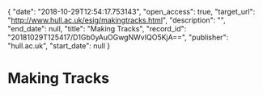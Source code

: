 {
  "date": "2018-10-29T12:54:17.753143", 
  "open_access": true, 
  "target_url": "http://www.hull.ac.uk/esig/makingtracks.html", 
  "description": "", 
  "end_date": null, 
  "title": "Making Tracks", 
  "record_id": "20181029T125417/D1Gb0yAuOGwgNWvIQO5KjA==", 
  "publisher": "hull.ac.uk", 
  "start_date": null
}

# Making Tracks


